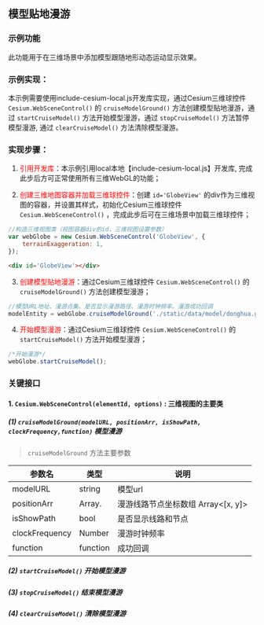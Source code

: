 ## 模型贴地漫游

### 示例功能

此功能用于在三维场景中添加模型跟随地形动态运动显示效果。

### 示例实现：

本示例需要使用include-cesium-local.js开发库实现，通过Cesium三维球控件 `Cesium.WebSceneControl()` 的 `cruiseModelGround()` 方法创建模型贴地漫游，通过 `startCruiseModel()` 方法开始模型漫游，通过 `stopCruiseModel()` 方法暂停模型漫游, 通过 `clearCruiseModel()` 方法清除模型漫游。

### 实现步骤：

1. <font color=red>引用开发库</font>：本示例引用local本地【include-cesium-local.js】开发库, 完成此步后方可正常使用所有三维WebGL的功能；

2. <font color=red>创建三维地图容器并加载三维球控件</font>：创建 `id='GlobeView'` 的div作为三维视图的容器，并设置其样式，初始化Cesium三维球控件 `Cesium.WebSceneControl()` ，完成此步后可在三维场景中加载三维球控件；

``` Javascript
//构造三维视图类（视图容器div的id，三维视图设置参数）
var webGlobe = new Cesium.WebSceneControl('GlobeView', {
    terrainExaggeration: 1,
});
```

``` html
<div id='GlobeView'></div>
```

3. <font color=red>创建模型贴地漫游</font>：通过Cesium三维球控件 `Cesium.WebSceneControl()` 的 `cruiseModelGround()` 方法创建模型漫游；

``` Javascript
//模型URL地址、漫游点集、是否显示漫游路径、漫游时钟频率、漫游成功回调
modelEntity = webGlobe.cruiseModelGround('./static/data/model/donghua.gltf', positionArr, true, 30, function(entities) {})
```

4. <font color=red>开始模型漫游</font>：通过Cesium三维球控件 `Cesium.WebSceneControl()` 的 `startCruiseModel()` 方法开始模型漫游；

``` Javascript
/*开始漫游*/
webGlobe.startCruiseModel();
```

### 关键接口

#### 1. `Cesium.WebSceneControl(elementId, options)` : 三维视图的主要类

##### (1) `cruiseModelGround(modelURL, positionArr, isShowPath, clockFrequency,function)` 模型漫游

> `cruiseModelGround` 方法主要参数

|参数名|类型|说明|
|-|-|-|
|modelURL|string|模型url|
|positionArr|Array.<Array>|	漫游线路节点坐标数组 Array<[x, y]>|
|isShowPath|bool|是否显示线路和节点|
|clockFrequency|Number|漫游时钟频率|
|function|function|成功回调|

##### (2) `startCruiseModel()` 开始模型漫游

##### (3) `stopCruiseModel()` 结束模型漫游

##### (4) `clearCruiseModel()` 清除模型漫游
